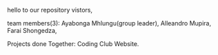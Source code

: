 hello to our repository vistors, 

team members(3): 
Ayabonga Mhlungu(group leader),
Alleandro Mupira,
Farai Shongedza,

Projects done Together: 
Coding Club Website.
